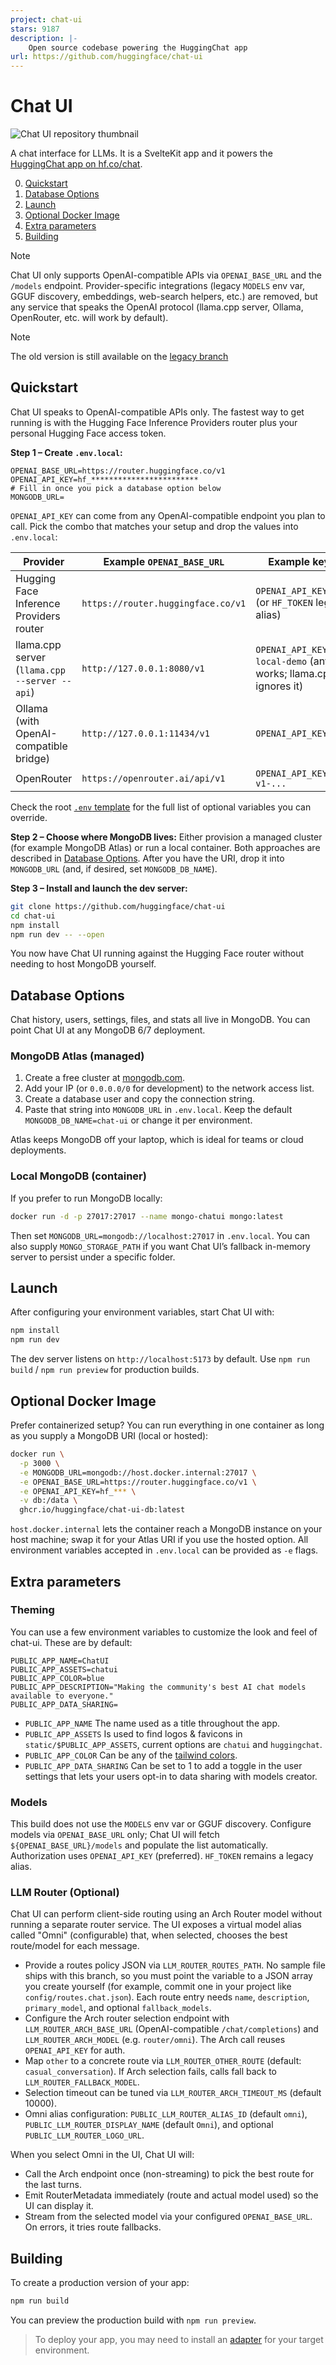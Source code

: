 ```yaml
---
project: chat-ui
stars: 9187
description: |-
    Open source codebase powering the HuggingChat app
url: https://github.com/huggingface/chat-ui
---
```


# Chat UI

![Chat UI repository thumbnail](https://huggingface.co/datasets/huggingface/documentation-images/resolve/main/chat-ui/chat-ui-2026.png)

A chat interface for LLMs. It is a SvelteKit app and it powers the [HuggingChat app on hf.co/chat](https://huggingface.co/chat).

0. [Quickstart](#quickstart)
1. [Database Options](#database-options)
2. [Launch](#launch)
3. [Optional Docker Image](#optional-docker-image)
4. [Extra parameters](#extra-parameters)
5. [Building](#building)

> [!NOTE]
> Chat UI only supports OpenAI-compatible APIs via `OPENAI_BASE_URL` and the `/models` endpoint. Provider-specific integrations (legacy `MODELS` env var, GGUF discovery, embeddings, web-search helpers, etc.) are removed, but any service that speaks the OpenAI protocol (llama.cpp server, Ollama, OpenRouter, etc. will work by default).

> [!NOTE]
> The old version is still available on the [legacy branch](https://github.com/huggingface/chat-ui/tree/legacy)

## Quickstart

Chat UI speaks to OpenAI-compatible APIs only. The fastest way to get running is with the Hugging Face Inference Providers router plus your personal Hugging Face access token.

**Step 1 – Create `.env.local`:**

```env
OPENAI_BASE_URL=https://router.huggingface.co/v1
OPENAI_API_KEY=hf_************************
# Fill in once you pick a database option below
MONGODB_URL=
```

`OPENAI_API_KEY` can come from any OpenAI-compatible endpoint you plan to call. Pick the combo that matches your setup and drop the values into `.env.local`:

| Provider                                      | Example `OPENAI_BASE_URL`          | Example key env                                                         |
| --------------------------------------------- | ---------------------------------- | ----------------------------------------------------------------------- |
| Hugging Face Inference Providers router       | `https://router.huggingface.co/v1` | `OPENAI_API_KEY=hf_xxx` (or `HF_TOKEN` legacy alias)                    |
| llama.cpp server (`llama.cpp --server --api`) | `http://127.0.0.1:8080/v1`         | `OPENAI_API_KEY=sk-local-demo` (any string works; llama.cpp ignores it) |
| Ollama (with OpenAI-compatible bridge)        | `http://127.0.0.1:11434/v1`        | `OPENAI_API_KEY=ollama`                                                 |
| OpenRouter                                    | `https://openrouter.ai/api/v1`     | `OPENAI_API_KEY=sk-or-v1-...`                                           |

Check the root [`.env` template](./.env) for the full list of optional variables you can override.

**Step 2 – Choose where MongoDB lives:** Either provision a managed cluster (for example MongoDB Atlas) or run a local container. Both approaches are described in [Database Options](#database-options). After you have the URI, drop it into `MONGODB_URL` (and, if desired, set `MONGODB_DB_NAME`).

**Step 3 – Install and launch the dev server:**

```bash
git clone https://github.com/huggingface/chat-ui
cd chat-ui
npm install
npm run dev -- --open
```

You now have Chat UI running against the Hugging Face router without needing to host MongoDB yourself.

## Database Options

Chat history, users, settings, files, and stats all live in MongoDB. You can point Chat UI at any MongoDB 6/7 deployment.

### MongoDB Atlas (managed)

1. Create a free cluster at [mongodb.com](https://www.mongodb.com/pricing).
2. Add your IP (or `0.0.0.0/0` for development) to the network access list.
3. Create a database user and copy the connection string.
4. Paste that string into `MONGODB_URL` in `.env.local`. Keep the default `MONGODB_DB_NAME=chat-ui` or change it per environment.

Atlas keeps MongoDB off your laptop, which is ideal for teams or cloud deployments.

### Local MongoDB (container)

If you prefer to run MongoDB locally:

```bash
docker run -d -p 27017:27017 --name mongo-chatui mongo:latest
```

Then set `MONGODB_URL=mongodb://localhost:27017` in `.env.local`. You can also supply `MONGO_STORAGE_PATH` if you want Chat UI’s fallback in-memory server to persist under a specific folder.

## Launch

After configuring your environment variables, start Chat UI with:

```bash
npm install
npm run dev
```

The dev server listens on `http://localhost:5173` by default. Use `npm run build` / `npm run preview` for production builds.

## Optional Docker Image

Prefer containerized setup? You can run everything in one container as long as you supply a MongoDB URI (local or hosted):

```bash
docker run \
  -p 3000 \
  -e MONGODB_URL=mongodb://host.docker.internal:27017 \
  -e OPENAI_BASE_URL=https://router.huggingface.co/v1 \
  -e OPENAI_API_KEY=hf_*** \
  -v db:/data \
  ghcr.io/huggingface/chat-ui-db:latest
```

`host.docker.internal` lets the container reach a MongoDB instance on your host machine; swap it for your Atlas URI if you use the hosted option. All environment variables accepted in `.env.local` can be provided as `-e` flags.

## Extra parameters

### Theming

You can use a few environment variables to customize the look and feel of chat-ui. These are by default:

```env
PUBLIC_APP_NAME=ChatUI
PUBLIC_APP_ASSETS=chatui
PUBLIC_APP_COLOR=blue
PUBLIC_APP_DESCRIPTION="Making the community's best AI chat models available to everyone."
PUBLIC_APP_DATA_SHARING=
```

- `PUBLIC_APP_NAME` The name used as a title throughout the app.
- `PUBLIC_APP_ASSETS` Is used to find logos & favicons in `static/$PUBLIC_APP_ASSETS`, current options are `chatui` and `huggingchat`.
- `PUBLIC_APP_COLOR` Can be any of the [tailwind colors](https://tailwindcss.com/docs/customizing-colors#default-color-palette).
- `PUBLIC_APP_DATA_SHARING` Can be set to 1 to add a toggle in the user settings that lets your users opt-in to data sharing with models creator.

### Models

This build does not use the `MODELS` env var or GGUF discovery. Configure models via `OPENAI_BASE_URL` only; Chat UI will fetch `${OPENAI_BASE_URL}/models` and populate the list automatically. Authorization uses `OPENAI_API_KEY` (preferred). `HF_TOKEN` remains a legacy alias.

### LLM Router (Optional)

Chat UI can perform client-side routing using an Arch Router model without running a separate router service. The UI exposes a virtual model alias called "Omni" (configurable) that, when selected, chooses the best route/model for each message.

- Provide a routes policy JSON via `LLM_ROUTER_ROUTES_PATH`. No sample file ships with this branch, so you must point the variable to a JSON array you create yourself (for example, commit one in your project like `config/routes.chat.json`). Each route entry needs `name`, `description`, `primary_model`, and optional `fallback_models`.
- Configure the Arch router selection endpoint with `LLM_ROUTER_ARCH_BASE_URL` (OpenAI-compatible `/chat/completions`) and `LLM_ROUTER_ARCH_MODEL` (e.g. `router/omni`). The Arch call reuses `OPENAI_API_KEY` for auth.
- Map `other` to a concrete route via `LLM_ROUTER_OTHER_ROUTE` (default: `casual_conversation`). If Arch selection fails, calls fall back to `LLM_ROUTER_FALLBACK_MODEL`.
- Selection timeout can be tuned via `LLM_ROUTER_ARCH_TIMEOUT_MS` (default 10000).
- Omni alias configuration: `PUBLIC_LLM_ROUTER_ALIAS_ID` (default `omni`), `PUBLIC_LLM_ROUTER_DISPLAY_NAME` (default `Omni`), and optional `PUBLIC_LLM_ROUTER_LOGO_URL`.

When you select Omni in the UI, Chat UI will:

- Call the Arch endpoint once (non-streaming) to pick the best route for the last turns.
- Emit RouterMetadata immediately (route and actual model used) so the UI can display it.
- Stream from the selected model via your configured `OPENAI_BASE_URL`. On errors, it tries route fallbacks.

## Building

To create a production version of your app:

```bash
npm run build
```

You can preview the production build with `npm run preview`.

> To deploy your app, you may need to install an [adapter](https://kit.svelte.dev/docs/adapters) for your target environment.

